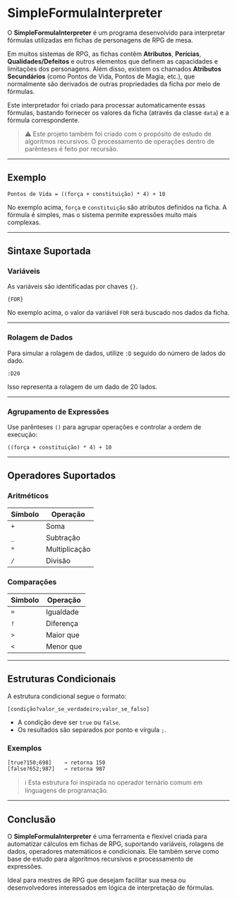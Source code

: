 # SimpleFormulaInterpreter

O **SimpleFormulaInterpreter** é um programa desenvolvido para interpretar fórmulas utilizadas em fichas de personagens de RPG de mesa.

Em muitos sistemas de RPG, as fichas contêm **Atributos**, **Perícias**, **Qualidades/Defeitos** e outros elementos que definem as capacidades e limitações dos personagens. Além disso, existem os chamados **Atributos Secundários** (como Pontos de Vida, Pontos de Magia, etc.), que normalmente são derivados de outras propriedades da ficha por meio de fórmulas.

Este interpretador foi criado para processar automaticamente essas fórmulas, bastando fornecer os valores da ficha (através da classe `data`) e a fórmula correspondente.

> ⚠️ Este projeto também foi criado com o propósito de estudo de algoritmos recursivos. O processamento de operações dentro de parênteses é feito por recursão.

---

## Exemplo

```plaintext
Pontos de Vida = ((força + constituição) * 4) + 10
```

No exemplo acima, `força` e `constituição` são atributos definidos na ficha. A fórmula é simples, mas o sistema permite expressões muito mais complexas.

---

## Sintaxe Suportada

### Variáveis

As variáveis são identificadas por chaves `{}`.

```plaintext
{FOR}
```

No exemplo acima, o valor da variável `FOR` será buscado nos dados da ficha.

---

### Rolagem de Dados

Para simular a rolagem de dados, utilize `:D` seguido do número de lados do dado.

```plaintext
:D20
```

Isso representa a rolagem de um dado de 20 lados.

---

### Agrupamento de Expressões

Use parênteses `()` para agrupar operações e controlar a ordem de execução:

```plaintext
((força + constituição) * 4) + 10
```

---

## Operadores Suportados

### Aritméticos

| Símbolo | Operação      |
| ------- | ------------- |
| `+`     | Soma          |
| `_`     | Subtração     |
| `*`     | Multiplicação |
| `/`     | Divisão       |

### Comparações

| Símbolo | Operação  |
| ------- | --------- |
| `=`     | Igualdade |
| `!`     | Diferença |
| `>`     | Maior que |
| `<`     | Menor que |

---

## Estruturas Condicionais

A estrutura condicional segue o formato:

```plaintext
[condição?valor_se_verdadeiro;valor_se_falso]
```

* A condição deve ser `true` ou `false`.
* Os resultados são separados por ponto e vírgula `;`.

### Exemplos

```plaintext
[true?150;698]    → retorna 150
[false?652;987]   → retorna 987
```

> ℹ️ Esta estrutura foi inspirada no operador ternário comum em linguagens de programação.

---

## Conclusão

O **SimpleFormulaInterpreter** é uma ferramenta e flexível criada para automatizar cálculos em fichas de RPG, suportando variáveis, rolagens de dados, operadores matemáticos e condicionais. Ele também serve como base de estudo para algoritmos recursivos e processamento de expressões.

Ideal para mestres de RPG que desejam facilitar sua mesa ou desenvolvedores interessados em lógica de interpretação de fórmulas.
